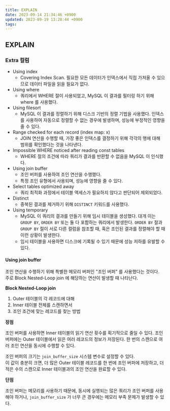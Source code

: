 ```yaml
---
title: EXPLAIN
date: 2023-09-14 21:34:46 +0900
updated: 2023-09-19 13:28:44 +0900
tags: 
---
```

## EXPLAIN

### Extra 컬럼

- Using index
	- Covering Index Scan. 필요한 모든 데이터가 인덱스에서 직접 가져올 수 있으므로 데이터 파일을 읽을 필요가 없다.  
- Using where
	- 쿼리에서 WHERE 절이 사용되었고, MySQL 이 결과를 필터링 하기 위해 where 를 사용했다.  
- Using filesort
	- MySQL 이 결과를 정렬하기 위해 디스크 기반의 정렬 기법을 사용했다. 인덱스를 사용하여 자동으로 정렬할 수 없는 경우에 발생하며, 성능에 부정적인 영향을 줄 수 있다.
- Range checked for each record (index map: x)
	- JOIN 연산을 수행할 때, 가장 좋은 인덱스를 결정하기 위해 각각의 행에 대해 범위를 확인했다는 것을 나타낸다.  
- Impossible WHERE noticed after reading const tables
	- WHERE 절의 조건에 따라 쿼리가 결과를 반환할 수 없음을 MySQL 이 인식했다.  
- Using join buffer
	- 조인 버퍼를 사용하여 조인 연산을 수행했다.
	- 특정 조인 유형에서 사용되며, 성능에 영향을 줄 수 있다.
- Select tables optimized away
	- 쿼리 최적화 과정에서 테이블 액세스가 필요하지 않다고 판단되어 제외되었다. 
- Distinct
	- 중복된 결과를 제거하기 위해 `DISTINCT` 키워드를 사용했다.
- Using temporary
	- MySQL 이 쿼리의 결과를 만들기 위해 임시 테이블을 생성했다. 대개 이는 `GROUP BY`, `ORDER BY` 또는 둘 다 포함하는 쿼리에서 발생한다. `ORDER BY` 절과 `GROUP BY` 절이 서로 다른 컬럼을 참조할 때, 혹은 조인된 결과를 정렬해야 할 때 이런 상황이 발생한다.
	- 임시 테이블을 사용하면 디스크에 기록될 수 있기 때문에 성능 저하를 유발할 수 있다.

#### Using join buffer

조인 연산을 수행하기 위해 특별한 메모리 버퍼인 "조인 버퍼" 를 사용했다는 것이다.  
주로 Block Nested-Loop join 에 해당하는 연산이 발생할 때 나타난다.  

**Block Nested-Loop join**

1. Outer 테이블의 각 레코드에 대해
2. Inner 테이블 전체를 스캔하면서
3. 조인 조건에 맞는 레코드를 찾는 방법

**장점**

조인 버퍼를 사용하면 Inner 테이블의 읽기 연산 횟수를 획기적으로 줄일 수 있다. 조인 버퍼에는 Outer 테이블에서 읽은 여러 레코드의 정보가 저장된다. 한 번의 스캔으로 여러 조인 연산을 동시에 수행할 수 있다.

조인 버퍼의 크기는 `join_buffer_size` 시스템 변수로 설정할 수 있다.  
이 값이 충분히 크면, 더 많은 Outer 테이블 레코드를 한 번에 조인 버퍼에 저장하고, 더 적은 수의 스캔으로 Inner 테이블과의 조인 연산을 완료할 수 있다.   

**단점**

조인 버퍼는 메모리를 사용하기 때문에, 동시에 실행되는 많은 쿼리가 조인 버퍼를 사용해야 하거나, `join_buffer_size` 가 너무 큰 경우에는 메모리 부족 문제가 발생할 수 있다.
